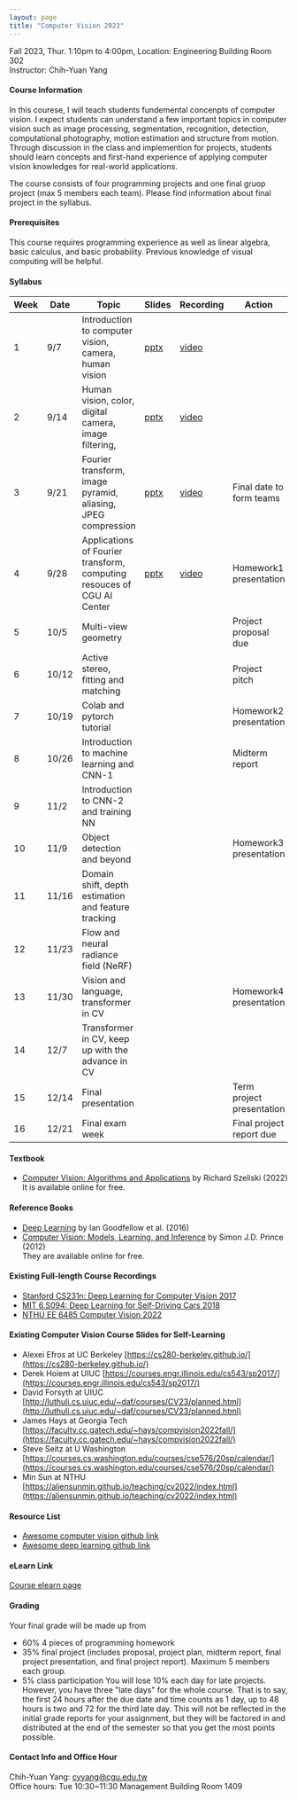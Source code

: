 ```yaml
---
layout: page
title: "Computer Vision 2023"
---
```


Fall 2023, Thur. 1:10pm to 4:00pm, Location: Engineering Building Room 302 <br/>
Instructor: Chih-Yuan Yang

#### Course Information

In this courese, I will teach students fundemental concenpts of computer vision. I expect students can understand a few important topics in computer vision such as image processing, segmentation, recognition, detection, computational photography, motion estimation and structure from motion. Through discussion in the class and implemention for projects, students should learn concepts and first-hand experience of applying computer vision knowledges for real-world applications.

The course consists of four programming projects and one final gruop project (max 5 members each team). Please find information about final project in the syllabus.

#### Prerequisites

This course requires programming experience as well as linear algebra, basic calculus, and basic probability. Previous knowledge of visual computing will be helpful.

#### Syllabus

|Week|Date|Topic                                                      |Slides   |Recording | Action |
|---|---|---|---|---|---|
|1   |9/7        | Introduction to computer vision, camera, human vision                |  [pptx](https://changgunguniversity-my.sharepoint.com/:p:/g/personal/d000019097_cgu_edu_tw/EVLfruM4hupAsx5pk_5jMeYBZ3WZEfAM0VCHL77_E7oXbg?e=KOD6uE)    | [video](https://youtu.be/PAsd1LVJXdw)         |                              |
|2   |9/14       | Human vision, color, digital camera, image filtering,                |  [pptx](https://changgunguniversity-my.sharepoint.com/:p:/g/personal/d000019097_cgu_edu_tw/ESyaADj8eb5IuuoC8j6YEk0BReR3QQxB97mJVZQwwCwA2g?e=rm8e8o)    | [video](https://youtu.be/rO6pu1ukSww)         |                              |
|3   |9/21       | Fourier transform, image pyramid, aliasing, JPEG compression         |  [pptx](https://changgunguniversity-my.sharepoint.com/:p:/g/personal/d000019097_cgu_edu_tw/EU9KGEa5Uz9Pg-OjX4npsmcBbYc7DJ0z8rkOLorZ6kc1eA?e=u9cBR3)    | [video](https://youtu.be/_DSUGWh5RmI)         | Final date to form teams     |
|4   |9/28       | Applications of Fourier transform, computing resouces of CGU AI Center   | [pptx](https://changgunguniversity-my.sharepoint.com/:p:/g/personal/d000019097_cgu_edu_tw/EbmzVWzeLylNoaiLstQ50nwBs3R21iaDL3Yt43vsd9xeVw?e=FYjI6l)     | [video](https://youtu.be/DBRiH6GusOw)         | Homework1 presentation       |
|5   |10/5       | Multi-view geometry                                                           |      |          | Project proposal due         |
|6   |10/12      | Active stereo, fitting and matching                                           |      |          | Project pitch                |
|7   |10/19      | Colab and pytorch tutorial                                                    |      |          | Homework2 presentation       |
|8   |10/26      | Introduction to machine learning and CNN-1                                    |      |          | Midterm report               |
|9   |11/2       | Introduction to CNN-2 and training NN                                         |      |          |                              |
|10  |11/9       | Object detection and beyond                                                   |      |          | Homework3 presentation       | 
|11  |11/16      | Domain shift, depth estimation and feature tracking                           |      |          |                              |
|12  |11/23      | Flow and neural radiance field (NeRF)                                         |      |          |                              |
|13  |11/30      | Vision and language, transformer in CV                                        |      |          | Homework4 presentation       |
|14  |12/7       | Transformer in CV, keep up with the advance in CV                             |      |          |                              |
|15  |12/14      | Final presentation                                                            |      |          | Term project presentation    |
|16  |12/21      | Final exam week                                                               |      |          | Final project report due     |

#### Textbook
- [Computer Vision: Algorithms and Applications](http://szeliski.org/Book/) by Richard Szeliski (2022) <br/>
It is available online for free.

#### Reference Books
- [Deep Learning](https://www.deeplearningbook.org/) by Ian Goodfellow et al. (2016)
- [Computer Vision: Models, Learning, and Inference](http://www.computervisionmodels.com/) by Simon J.D. Prince (2012) <br/>
They are available online for free.

#### Existing Full-length Course Recordings
- [Stanford CS231n: Deep Learning for Computer Vision 2017](https://www.youtube.com/playlist?list=PL3FW7Lu3i5JvHM8ljYj-zLfQRF3EO8sYv)
- [MIT 6.S094: Deep Learning for Self-Driving Cars 2018](https://www.youtube.com/watch?v=-6INDaLcuJY&list=PLts9ZnoIwN9MJOXSFal2wFImRjfUhmYSP)
- [NTHU EE 6485 Computer Vision 2022](https://aliensunmin.github.io/teaching/cv2022/index.html)

#### Existing Computer Vision Course Slides for Self-Learning
- Alexei Efros at UC Berkeley [https://cs280-berkeley.github.io/](https://cs280-berkeley.github.io/)
- Derek Hoiem at UIUC [https://courses.engr.illinois.edu/cs543/sp2017/](https://courses.engr.illinois.edu/cs543/sp2017/)
- David Forsyth at UIUC [http://luthuli.cs.uiuc.edu/~daf/courses/CV23/planned.html](http://luthuli.cs.uiuc.edu/~daf/courses/CV23/planned.html)
- James Hays at Georgia Tech [https://faculty.cc.gatech.edu/~hays/compvision2022fall/](https://faculty.cc.gatech.edu/~hays/compvision2022fall/)
- Steve Seitz at U Washington [https://courses.cs.washington.edu/courses/cse576/20sp/calendar/](https://courses.cs.washington.edu/courses/cse576/20sp/calendar/)
- Min Sun at NTHU [https://aliensunmin.github.io/teaching/cv2022/index.html](https://aliensunmin.github.io/teaching/cv2022/index.html)

#### Resource List
- [Awesome computer vision github link](https://github.com/jbhuang0604/awesome-computer-vision)
- [Awesome deep learning github link](https://github.com/ChristosChristofidis/awesome-deep-learning)

#### eLearn Link
[Course elearn page](https://el.cgu.edu.tw/)

#### Grading
Your final grade will be made up from
- 60% 4 pieces of programming homework
- 35% final project (includes proposal, project plan, midterm report, final project presentation, and final project report). Maximum 5 members each group.
- 5% class participation
You will lose 10% each day for late projects. However, you have three "late days" for the whole course. That is to say, the first 24 hours after the due date and time counts as 1 day, up to 48 hours is two and 72 for the third late day. This will not be reflected in the initial grade reports for your assignment, but they will be factored in and distributed at the end of the semester so that you get the most points possible.

#### Contact Info and Office Hour
Chih-Yuan Yang: cyyang@cgu.edu.tw <br/>
Office hours: Tue 10:30~11:30 Management Building Room 1409<br/>